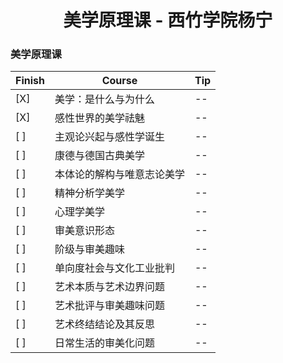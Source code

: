 <h1 style="text-align:center"> 美学原理课 - 西竹学院杨宁 </h1>

### 美学原理课

| Finish | Course                     | Tip |
| ------ | -------------------------- | --- |
| [X]    | 美学：是什么与为什么       | --  |
| [X]    | 感性世界的美学祛魅         | --  |
| [ ]    | 主观论兴起与感性学诞生     | --  |
| [ ]    | 康德与德国古典美学         | --  |
| [ ]    | 本体论的解构与唯意志论美学 | --  |
| [ ]    | 精神分析学美学             | --  |
| [ ]    | 心理学美学                 | --  |
| [ ]    | 审美意识形态               | --  |
| [ ]    | 阶级与审美趣味             | --  |
| [ ]    | 单向度社会与文化工业批判   | --  |
| [ ]    | 艺术本质与艺术边界问题     | --  |
| [ ]    | 艺术批评与审美趣味问题     | --  |
| [ ]    | 艺术终结结论及其反思       | --  |
| [ ]    | 日常生活的审美化问题       | --  |
